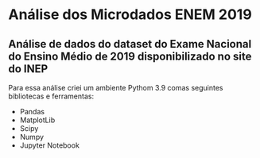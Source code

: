 # Análise dos Microdados ENEM 2019
## Análise de dados do dataset do Exame Nacional do Ensino Médio de 2019 disponibilizado no site do INEP
Para essa análise criei um ambiente Pythom 3.9 comas seguintes bibliotecas e ferramentas:
- Pandas
- MatplotLib
- Scipy
- Numpy
- Jupyter Notebook
